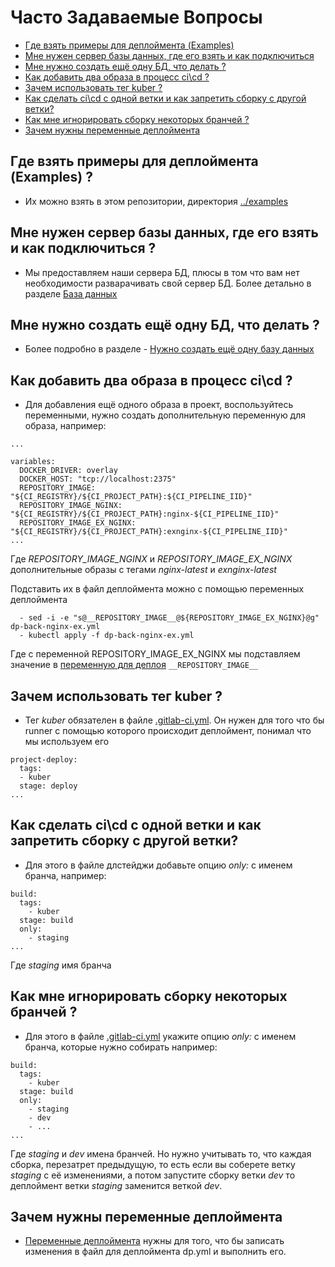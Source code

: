 # Часто Задаваемые Вопросы

* [Где взять примеры для деплоймента (Examples)](FAQ.MD#где-взять-примеры-для-деплоймента-examples-)
* [Мне нужен сервер базы данных, где его взять и как подключиться](FAQ.MD#мне-нужен-сервер-базы-данных-где-его-взять-и-как-подключиться-)
* [Мне нужно создать ещё одну БД, что делать ?](FAQ.MD#мне-нужно-создать-ещё-одну-бд-что-делать-)
* [Как добавить два образа в процесс ci\cd ?](FAQ.MD#как-добавить-два-образа-в-процесс-cicd-)
* [Зачем использовать тег kuber ?](FAQ.MD#зачем-использовать-тег-kuber-)
* [Как сделать ci\cd с одной ветки и как запретить сборку с другой ветки?](FAQ.MD#как-сделать-cicd-с-одной-ветки-и-как-запретить-сборку-с-другой-ветки)
* [Как мне игнорировать сборку некоторых бранчей ?](FAQ.MD#как-мне-игнорировать-сборку-некоторых-бранчей-)
* [Зачем нужны переменные деплоймента](FAQ.MD#зачем-нужны-переменные-деплоймента)

## Где взять примеры для деплоймента (Examples) ?
- Их можно взять в этом репозитории, директория [../examples](examples)

## Мне нужен сервер базы данных, где его взять и как подключиться ?
- Мы предоставляем наши сервера БД, плюсы в том что вам нет необходимости разварачивать свой сервер БД.
Более детально в разделе [База данных](DATABASE.MD)

## Мне нужно создать ещё одну БД, что делать ?
- Более подробно в разделе - [Нужно создать ещё одну базу данных](DATABASE.MD#нужно-создать-ещё-одну-базу-данных)

## Как добавить два образа в процесс ci\cd ?
- Для добавления ещё одного образа в проект, воспользуйтесь переменными, нужно создать дополнительную переменную для образа, 
например:

```
...

variables:
  DOCKER_DRIVER: overlay
  DOCKER_HOST: "tcp://localhost:2375"
  REPOSITORY_IMAGE: "${CI_REGISTRY}/${CI_PROJECT_PATH}:${CI_PIPELINE_IID}"
  REPOSITORY_IMAGE_NGINX: "${CI_REGISTRY}/${CI_PROJECT_PATH}:nginx-${CI_PIPELINE_IID}"
  REPOSITORY_IMAGE_EX_NGINX: "${CI_REGISTRY}/${CI_PROJECT_PATH}:exnginx-${CI_PIPELINE_IID}"
...
```
Где *REPOSITORY_IMAGE_NGINX* и *REPOSITORY_IMAGE_EX_NGINX* дополнительные образы с тегами *nginx-latest* и *exnginx-latest*

Подставить их в файл деплоймента можно с помощью переменных деплоймента 

```
  - sed -i -e "s@__REPOSITORY_IMAGE__@${REPOSITORY_IMAGE_EX_NGINX}@g" dp-back-nginx-ex.yml
  - kubectl apply -f dp-back-nginx-ex.yml
```
Где с переменной REPOSITORY_IMAGE_EX_NGINX мы подставляем значение в [переменную для деплоя](VARIABLES.MD#переменные-деплоймента) `__REPOSITORY_IMAGE__`



## Зачем использовать тег kuber ?

- Тег *kuber* обязателен в файле [.gitlab-ci.yml](CI-CD.MD). Он нужен для того что бы runner с помощью которого происходит деплоймент, понимал что мы используем его

```
project-deploy:
  tags:
  - kuber
  stage: deploy
...
```

## Как сделать ci\cd с одной ветки и как запретить сборку с другой ветки?

- Для этого в файле длстейджи добавьте опцию *only:* с именем бранча, например:

```
build:
  tags:
    - kuber
  stage: build
  only:
    - staging
...
```
Где *staging* имя бранча

## Как мне игнорировать сборку некоторых бранчей ?

- Для этого в файле [.gitlab-ci.yml](CI-CD.MD) укажите опцию *only:* с именем бранча, которые нужно собирать например:


```
build:
  tags:
    - kuber
  stage: build
  only:
    - staging
    - dev
    - ...
...
```
Где *staging* и *dev* имена бранчей. Но нужно учитывать то, что каждая сборка, перезатрет предыдущую, то есть если вы соберете ветку *staging* с её изменениями, а потом запустите сборку ветки *dev* то деплоймент ветки *staging* заменится веткой *dev*.

## Зачем нужны переменные деплоймента
- [Переменные деплоймента](VARIABLES.MD#переменные-деплоймента) нужны для того, что бы записать изменения в файл для деплоймента dp.yml и выполнить его.
